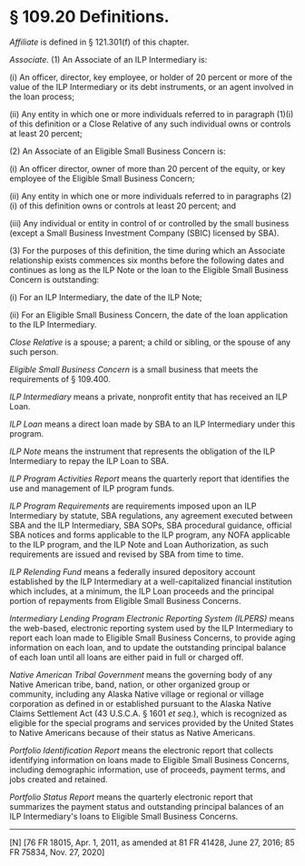 # § 109.20   Definitions.

*Affiliate* is defined in § 121.301(f) of this chapter.


*Associate.* (1) An Associate of an ILP Intermediary is:


(i) An officer, director, key employee, or holder of 20 percent or more of the value of the ILP Intermediary or its debt instruments, or an agent involved in the loan process;


(ii) Any entity in which one or more individuals referred to in paragraph (1)(i) of this definition or a Close Relative of any such individual owns or controls at least 20 percent;


(2) An Associate of an Eligible Small Business Concern is:


(i) An officer director, owner of more than 20 percent of the equity, or key employee of the Eligible Small Business Concern;


(ii) Any entity in which one or more individuals referred to in paragraphs (2)(i) of this definition owns or controls at least 20 percent; and


(iii) Any individual or entity in control of or controlled by the small business (except a Small Business Investment Company (SBIC) licensed by SBA).


(3) For the purposes of this definition, the time during which an Associate relationship exists commences six months before the following dates and continues as long as the ILP Note or the loan to the Eligible Small Business Concern is outstanding:


(i) For an ILP Intermediary, the date of the ILP Note;


(ii) For an Eligible Small Business Concern, the date of the loan application to the ILP Intermediary.


*Close Relative* is a spouse; a parent; a child or sibling, or the spouse of any such person.


*Eligible Small Business Concern* is a small business that meets the requirements of § 109.400.


*ILP Intermediary* means a private, nonprofit entity that has received an ILP Loan.


*ILP Loan* means a direct loan made by SBA to an ILP Intermediary under this program.


*ILP Note* means the instrument that represents the obligation of the ILP Intermediary to repay the ILP Loan to SBA.


*ILP Program Activities Report* means the quarterly report that identifies the use and management of ILP program funds.


*ILP Program Requirements* are requirements imposed upon an ILP Intermediary by statute, SBA regulations, any agreement executed between SBA and the ILP Intermediary, SBA SOPs, SBA procedural guidance, official SBA notices and forms applicable to the ILP program, any NOFA applicable to the ILP program, and the ILP Note and Loan Authorization, as such requirements are issued and revised by SBA from time to time.


*ILP Relending Fund* means a federally insured depository account established by the ILP Intermediary at a well-capitalized financial institution which includes, at a minimum, the ILP Loan proceeds and the principal portion of repayments from Eligible Small Business Concerns.


*Intermediary Lending Program Electronic Reporting System (ILPERS)* means the web-based, electronic reporting system used by the ILP Intermediary to report each loan made to Eligible Small Business Concerns, to provide aging information on each loan, and to update the outstanding principal balance of each loan until all loans are either paid in full or charged off.


*Native American Tribal Government* means the governing body of any Native American tribe, band, nation, or other organized group or community, including any Alaska Native village or regional or village corporation as defined in or established pursuant to the Alaska Native Claims Settlement Act (43 U.S.C.A. § 1601 *et seq.*), which is recognized as eligible for the special programs and services provided by the United States to Native Americans because of their status as Native Americans.


*Portfolio Identification Report* means the electronic report that collects identifying information on loans made to Eligible Small Business Concerns, including demographic information, use of proceeds, payment terms, and jobs created and retained.


*Portfolio Status Report* means the quarterly electronic report that summarizes the payment status and outstanding principal balances of an ILP Intermediary's loans to Eligible Small Business Concerns.



---

[N] [76 FR 18015, Apr. 1, 2011, as amended at 81 FR 41428, June 27, 2016; 85 FR 75834, Nov. 27, 2020]





